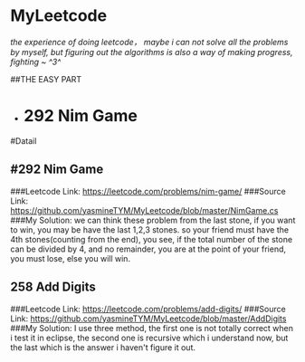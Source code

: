 # MyLeetcode
*the experience of doing leetcode， maybe i can not solve all the problems by myself, but figuring out the algorithms is also a way of making progress, fighting ~ ^3^*

##THE EASY PART
* # 292 Nim Game

#Datail
## #292 Nim Game 
###Leetcode Link:
https://leetcode.com/problems/nim-game/
###Source Link:
https://github.com/yasmineTYM/MyLeetcode/blob/master/NimGame.cs
###My Solution:
we can think these problem from the last stone, if you want to win, you may be have the last 1,2,3 stones. so your friend must have the 4th stones(counting from the end), you see, if the total number of the stone can be divided by 4, and no remainder, you are at the point of your friend, you must lose, else you will win.

## 258 Add Digits
###Leetcode Link:
https://leetcode.com/problems/add-digits/
###Source Link:
https://github.com/yasmineTYM/MyLeetcode/blob/master/AddDigits
###My Solution:
I use three method, the first one is not totally correct when i test it in eclipse, the second one is recursive which i understand now, but the last which is the answer i haven't figure it out.
